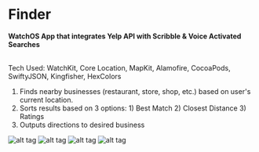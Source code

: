 # Finder

**WatchOS App that integrates Yelp API with Scribble & Voice Activated Searches**<br><br>

Tech Used: WatchKit, Core Location, MapKit, Alamofire, CocoaPods, SwiftyJSON, Kingfisher, HexColors

1) Finds nearby businesses (restaurant, store, shop, etc.) based on user's current location. <br>
2) Sorts results based on 3 options: 1) Best Match 2) Closest Distance 3) Ratings <br>
3) Outputs directions to desired business

![alt tag](https://lh4.googleusercontent.com/lG5Y1TWZukOrM1Ys4irycTvg7ZFNeM2zKET3zIl8TysRyYAn0F7PuxaKdg77-2cUgoH-JoN2C3zZ3_0LbVYe=w1202-h569)
![alt tag](https://lh5.googleusercontent.com/qGhxjtISkWntRVbQSgoqR-ENyH9K7FWbddiAR0Guv9vDQOfBu44B_LfmpLHD69DHRKWVKfKNlHPiuPXItC7G=w1202-h569)
![alt tag](https://lh6.googleusercontent.com/DX-udYejkesbOmfw9W8ASNF9DvNXynfl7VqQ0C6NZ4KTXv0jEJbcnDoMbTfDEtR2bnYmXD-ZXsIkv-SbHoeu=w1202-h569)
![alt tag](https://lh6.googleusercontent.com/PPhVi0FjbKA0pmhNS_hEhF-6bK9Ydz3XuAr0Fo6VyPwzdyznLYsQCIolbnKgz2KElJO6ZPaftUhWtCp2OM5L=w1202-h569)
